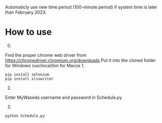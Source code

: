 Automaticly use new time period (100-minute period) if system time is later than February 2023.
# How to use
0.
Find the proper chrome web driver from https://chromedriver.chromium.org/downloads
Put it into the cloned folder for Windows
            /usr/local/bin for Macos
1.
```
pip install selenium
pip install xlsxwriter
```

2.
Enter MyWaseda username and password in Schedule.py

3.
```
python Schedule.py
```
